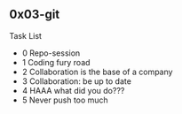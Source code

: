 ## 0x03-git
Task List
* 0 Repo-session
* 1 Coding fury road
* 2 Collaboration is the base of a company
* 3 Collaboration: be up to date
* 4 HAAA what did you do???
* 5 Never push too much
